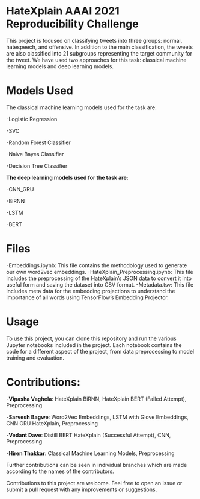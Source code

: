 # HateXplain AAAI 2021 Reproducibility Challenge 

This project is focused on classifying tweets into three groups: normal, hatespeech, and offensive. In addition to the main classification, the tweets are also classified into 21 subgroups representing the target community for the tweet. We have used two approaches for this task: classical machine learning models and deep learning models.

# Models Used
The classical machine learning models used for the task are:

-Logistic Regression

-SVC

-Random Forest Classifier

-Naive Bayes Classifier

-Decision Tree Classifier

**The deep learning models used for the task are:**

-CNN_GRU

-BiRNN

-LSTM

-BERT

# Files
-Embeddings.ipynb: This file contains the methodology used to generate our own word2vec embeddings.
-HateXplain_Preprocessing.ipynb: This file includes the preprocessing of the HateXplain’s JSON data to convert it into useful form and saving the dataset into CSV format.
-Metadata.tsv: This file includes meta data for the embedding projections to understand the importance of all words using TensorFlow’s Embedding Projector.

# Usage
To use this project, you can clone this repository and run the various Jupyter notebooks included in the project. Each notebook contains the code for a different aspect of the project, from data preprocessing to model training and evaluation.


# Contributions:
-**Vipasha Vaghela**: HateXplain BiRNN, HateXplain BERT (Failed Attempt), Preprocessing  

-**Sarvesh Bagwe**:  Word2Vec Embeddings, LSTM with Glove Embeddings, CNN GRU HateXplain, Preprocessing

-**Vedant Dave**: Distill BERT HateXplain (Successful Attempt), CNN, Preprocessing 

-**Hiren Thakkar**: Classical Machine Learning Models, Preprocessing

Further contributions can be seen in individual branches which are made according to the names of the contributors.

Contributions to this project are welcome. Feel free to open an issue or submit a pull request with any improvements or suggestions.

